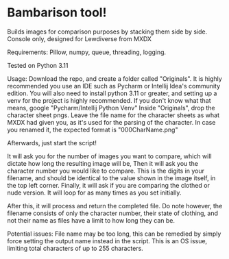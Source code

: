 # Bambarison tool!
Builds images for comparison purposes by stacking them side by side. Console only, designed for Lewdiverse from MXDX

Requirements:
Pillow, numpy, queue, threading, logging.

Tested on Python 3.11

Usage:
Download the repo, and create a folder called "Originals". It is highly recommended you use an IDE such as Pycharm or Intellij Idea's community edition. You will also need to install python 3.11 or greater, and setting up a venv for the project is highly recommended. 
If you don't know what that means, google "Pycharm/Intellij Python Venv"
Inside "Originals", drop the character sheet pngs.
Leave the file name for the character sheets as what MXDX had given you, as it's used for the parsing of the character. In case you renamed it, the expected format is "000CharName.png"

Afterwards, just start the script!

It will ask you for the number of images you want to compare, which will dictate how long the resulting image will be,
Then it will ask you the character number you would like to compare. This is the digits in your filename, and should be identical to the value shown in the image itself, in the top left corner.
Finally, it will ask if you are comparing the clothed or nude version.
It will loop for as many times as you set initially.

After this, it will process and return the completed file. Do note however, the filename consists of only the character number, their state of clothing, and not their name as files have a limit to how long they can be.

Potential issues:
File name may be too long, this can be remedied by simply force setting the output name instead in the script. This is an OS issue, limiting total characters of up to 255 characters.
